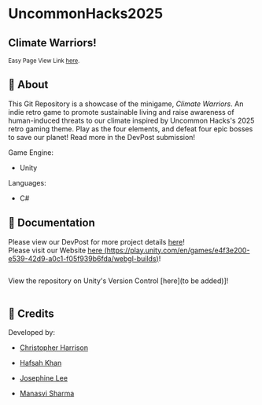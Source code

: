 # UncommonHacks2025
## Climate Warriors!
<sup> Easy Page View Link <a href="[https://95jkkh64-4321.use.devtunnels.ms/](https://play.unity.com/en/games/e4f3e200-e539-42d9-a0c1-f05f939b6fda/webgl-builds)" target="_blank">here</a>.

## 🚀 About
This Git Repository is a showcase of the minigame, _Climate Warriors_. An indie retro game to promote sustainable living and raise awareness of human-induced threats to our climate inspired by Uncommon Hacks's 2025 retro gaming theme. Play as the four elements, and defeat four epic bosses to save our planet! Read more in the DevPost submission!


Game Engine: 
- Unity <br>

Languages: 
- C# <be>


## 📜 Documentation
Please view our DevPost for more project details [here](https://devpost.com/software/climate-warriors)! <br>
Please visit our Website [here (https://play.unity.com/en/games/e4f3e200-e539-42d9-a0c1-f05f939b6fda/webgl-builds)]()! <br>
```
```
View the repository on Unity's Version Control [here](to be added)]! <br>
<br>

## 🔔 Credits
Developed by: 

- [Christopher Harrison](https://github.com/ToppiTheThinker) 

- [Hafsah Khan](https://github.com/hafsahkhan1) 

- [Josephine Lee](https://github.com/abyssaldragonz) 

- [Manasvi Sharma](https://github.com/manasvi2006) 
<br> <br> <br>
